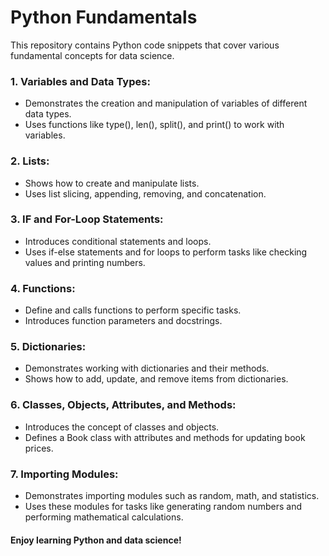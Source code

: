 # Python Fundamentals
This repository contains Python code snippets that cover various fundamental concepts for data science.

### 1. Variables and Data Types:
   - Demonstrates the creation and manipulation of variables of different data types.
   - Uses functions like type(), len(), split(), and print() to work with variables.

### 2. Lists:
   - Shows how to create and manipulate lists.
   - Uses list slicing, appending, removing, and concatenation.

### 3. IF and For-Loop Statements:
   - Introduces conditional statements and loops.
   - Uses if-else statements and for loops to perform tasks like checking values and printing numbers.

### 4. Functions:
   - Define and calls functions to perform specific tasks.
   - Introduces function parameters and docstrings.

### 5. Dictionaries:
   - Demonstrates working with dictionaries and their methods.
   - Shows how to add, update, and remove items from dictionaries.

### 6. Classes, Objects, Attributes, and Methods:
   - Introduces the concept of classes and objects.
   - Defines a Book class with attributes and methods for updating book prices.

### 7. Importing Modules:
   - Demonstrates importing modules such as random, math, and statistics.
   - Uses these modules for tasks like generating random numbers and performing mathematical calculations.


   #### Enjoy learning Python and data science!
